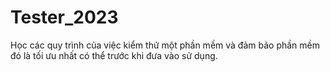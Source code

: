 # Tester_2023
Học các quy trình của việc kiểm thử một phần mềm và đảm bảo phần mềm đó là tối ưu nhất có thể trước khi đưa vào sử dụng.
